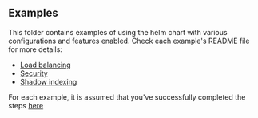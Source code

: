 ## Examples

This folder contains examples of using the helm chart with various configurations and features enabled. Check each example's README file for more details:

- [Load balancing](./with-load-balancing/README.md)
- [Security](./with-security/README.md)
- [Shadow indexing](./with-shadow-indexing/README.md)

For each example, it is assumed that you've successfully completed the steps [here](../README.md#prerequisites)